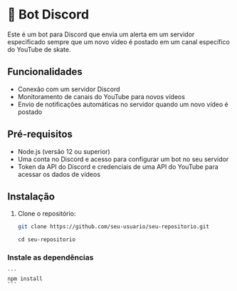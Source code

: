 # 🤖 Bot Discord

Este é um bot para Discord que envia um alerta em um servidor especificado sempre que um novo vídeo é postado em um canal específico do YouTube de skate.

## Funcionalidades

- Conexão com um servidor Discord
- Monitoramento de canais do YouTube para novos vídeos
- Envio de notificações automáticas no servidor quando um novo vídeo é postado

## Pré-requisitos

- Node.js (versão 12 ou superior)
- Uma conta no Discord e acesso para configurar um bot no seu servidor
- Token da API do Discord e credenciais de uma API do YouTube para acessar os dados de vídeos

## Instalação

1. Clone o repositório:

   ```bash
   git clone https://github.com/seu-usuario/seu-repositorio.git
   ```
   ```
   cd seu-repositorio
   ```


### Instale as dependências

    ```
    npm install
    ```